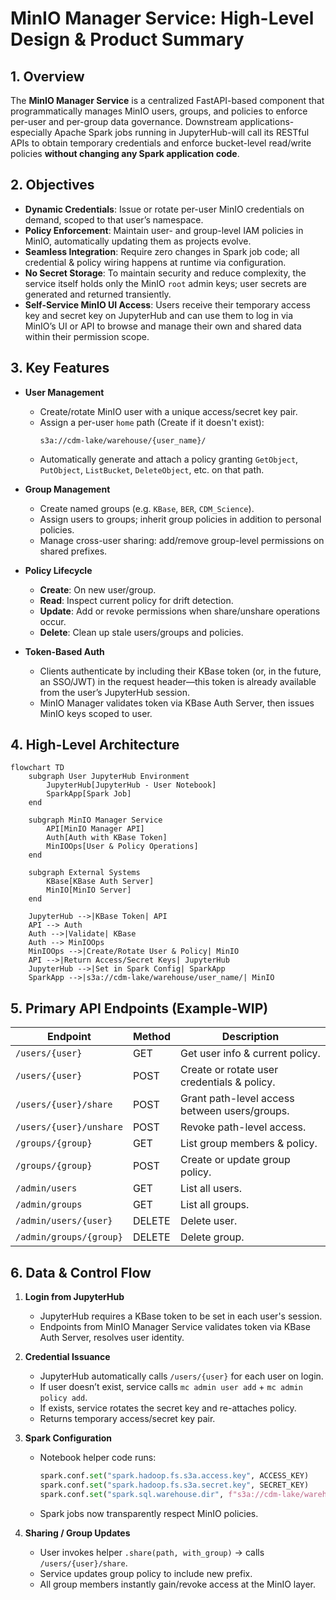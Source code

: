 # MinIO Manager Service: High-Level Design & Product Summary

## 1. Overview
The **MinIO Manager Service** is a centralized FastAPI-based component that programmatically manages MinIO users, groups, and policies to enforce per-user and per-group data governance. Downstream applications-especially Apache Spark jobs running in JupyterHub-will call its RESTful APIs to obtain temporary credentials and enforce bucket-level read/write policies **without changing any Spark application code**.

## 2. Objectives
- **Dynamic Credentials**: Issue or rotate per-user MinIO credentials on demand, scoped to that user’s namespace.
- **Policy Enforcement**: Maintain user- and group-level IAM policies in MinIO, automatically updating them as projects evolve.
- **Seamless Integration**: Require zero changes in Spark job code; all credential & policy wiring happens at runtime via configuration.
- **No Secret Storage**: To maintain security and reduce complexity, the service itself holds only the MinIO `root` admin keys; user secrets are generated and returned transiently.
- **Self-Service MinIO UI Access**: Users receive their temporary access key and secret key on JupyterHub and can use them to log in via MinIO’s UI or API to browse and manage their own and shared data within their permission scope.

## 3. Key Features
- **User Management**
  - Create/rotate MinIO user with a unique access/secret key pair.
  - Assign a per-user `home` path (Create if it doesn't exist):  
    ```
    s3a://cdm-lake/warehouse/{user_name}/
    ```
  - Automatically generate and attach a policy granting `GetObject`, `PutObject`, `ListBucket`, `DeleteObject`, etc. on that path.

- **Group Management**
  - Create named groups (e.g. `KBase`, `BER`, `CDM_Science`).
  - Assign users to groups; inherit group policies in addition to personal policies.
  - Manage cross-user sharing: add/remove group-level permissions on shared prefixes.

- **Policy Lifecycle**
  - **Create**: On new user/group.
  - **Read**: Inspect current policy for drift detection.
  - **Update**: Add or revoke permissions when share/unshare operations occur.
  - **Delete**: Clean up stale users/groups and policies.

- **Token-Based Auth**
  - Clients authenticate by including their KBase token (or, in the future, an SSO/JWT) in the request header—this token is already available from the user’s JupyterHub session.
  - MinIO Manager validates token via KBase Auth Server, then issues MinIO keys scoped to user.

## 4. High-Level Architecture
```mermaid
flowchart TD
    subgraph User JupyterHub Environment
        JupyterHub[JupyterHub - User Notebook]
        SparkApp[Spark Job]
    end

    subgraph MinIO Manager Service
        API[MinIO Manager API]
        Auth[Auth with KBase Token]
        MinIOOps[User & Policy Operations]
    end

    subgraph External Systems
        KBase[KBase Auth Server]
        MinIO[MinIO Server]
    end

    JupyterHub -->|KBase Token| API
    API --> Auth
    Auth -->|Validate| KBase
    Auth --> MinIOOps
    MinIOOps -->|Create/Rotate User & Policy| MinIO
    API -->|Return Access/Secret Keys| JupyterHub
    JupyterHub -->|Set in Spark Config| SparkApp
    SparkApp -->|s3a://cdm-lake/warehouse/user_name/| MinIO
```

## 5. Primary API Endpoints (Example-WIP)

| Endpoint                  | Method | Description                                              |
|---------------------------|--------|----------------------------------------------------------|
| `/users/{user}`           | GET    | Get user info & current policy.                          |
| `/users/{user}`           | POST   | Create or rotate user credentials & policy.              |
| `/users/{user}/share`     | POST   | Grant path-level access between users/groups.            |
| `/users/{user}/unshare`   | POST   | Revoke path-level access.                                |
| `/groups/{group}`         | GET    | List group members & policy.                             |
| `/groups/{group}`         | POST   | Create or update group policy.                           |
| `/admin/users`            | GET    | List all users.                                          |
| `/admin/groups`           | GET    | List all groups.                                         |
| `/admin/users/{user}`     | DELETE | Delete user.                                             |
| `/admin/groups/{group}`   | DELETE | Delete group.                                            |

## 6. Data & Control Flow

1. **Login from JupyterHub**  
   - JupyterHub requires a KBase token to be set in each user's session.  
   - Endpoints from MinIO Manager Service validates token via KBase Auth Server, resolves user identity.

2. **Credential Issuance**  
   - JupyterHub automatically calls `/users/{user}` for each user on login.  
   - If user doesn’t exist, service calls `mc admin user add` + `mc admin policy add`.  
   - If exists, service rotates the secret key and re-attaches policy.  
   - Returns temporary access/secret key pair.

3. **Spark Configuration**  
   - Notebook helper code runs:  
     ```python
     spark.conf.set("spark.hadoop.fs.s3a.access.key", ACCESS_KEY)
     spark.conf.set("spark.hadoop.fs.s3a.secret.key", SECRET_KEY)
     spark.conf.set("spark.sql.warehouse.dir", f"s3a://cdm-lake/warehouse/{USER}/")
     ```
   - Spark jobs now transparently respect MinIO policies.

4. **Sharing / Group Updates**  
   - User invokes helper `.share(path, with_group)` -> calls `/users/{user}/share`.  
   - Service updates group policy to include new prefix.  
   - All group members instantly gain/revoke access at the MinIO layer.
